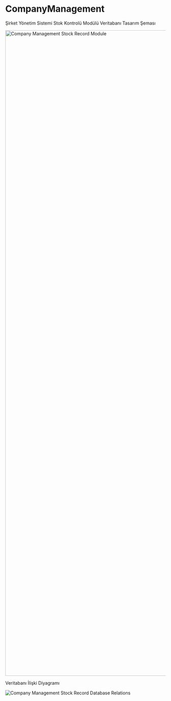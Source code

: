 # CompanyManagement

Şirket Yönetim Sistemi Stok Kontrolü Modülü Veritabanı Tasarım Şeması

<img width="2020" alt="Company Management Stock Record Module" src="https://github.com/farukEraslan/CompanyManagement/assets/106863120/20a6d793-ee52-4985-ad73-391a585fe5ed">

Veritabanı İlişki Diyagramı

![Company Management Stock Record Database Relations](https://github.com/farukEraslan/CompanyManagement/assets/106863120/c40628ce-c691-4b77-bacc-94bebf53955d)


